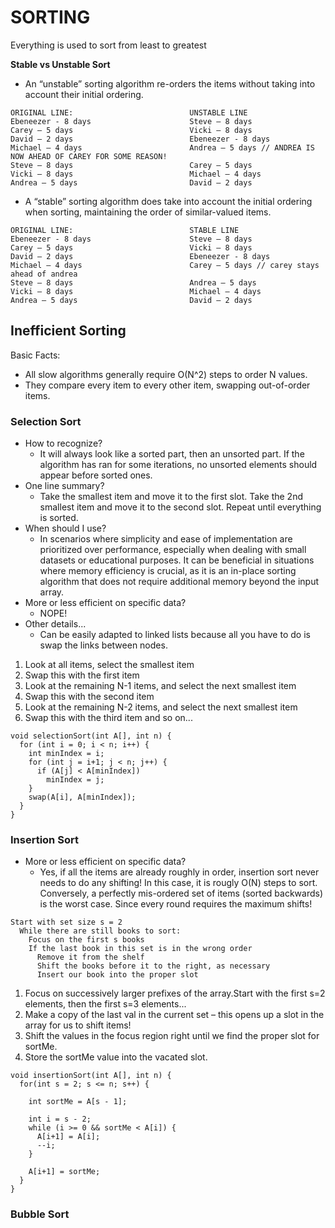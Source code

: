# SORTING 
Everything is used to sort from least to greatest

**Stable vs Unstable Sort**
- An “unstable” sorting algorithm re-orders the items without taking into account their initial ordering.
```
ORIGINAL LINE:                          UNSTABLE LINE
Ebeneezer - 8 days                      Steve – 8 days
Carey – 5 days                          Vicki – 8 days
David – 2 days                          Ebeneezer - 8 days
Michael – 4 days                        Andrea – 5 days // ANDREA IS NOW AHEAD OF CAREY FOR SOME REASON!
Steve – 8 days                          Carey – 5 days
Vicki – 8 days                          Michael – 4 days
Andrea – 5 days                         David – 2 days
```
- A “stable” sorting algorithm does take into account the initial ordering when sorting, maintaining the order of similar-valued items.
```
ORIGINAL LINE:                          STABLE LINE
Ebeneezer - 8 days                      Steve – 8 days
Carey – 5 days                          Vicki – 8 days
David – 2 days                          Ebeneezer - 8 days
Michael – 4 days                        Carey – 5 days // carey stays ahead of andrea
Steve – 8 days                          Andrea – 5 days
Vicki – 8 days                          Michael – 4 days
Andrea – 5 days                         David – 2 days
```

## Inefficient Sorting
Basic Facts:
- All slow algorithms generally require O(N^2) steps to order N values. 
- They compare every item to every other item, swapping out-of-order items.

### Selection Sort
- How to recognize?
  - It will always look like a sorted part, then an unsorted part. If the algorithm has ran for some iterations, no unsorted elements should appear before sorted ones.
- One line summary?
  - Take the smallest item and move it to the first slot. Take the 2nd smallest item and move it to the second slot. Repeat until everything is sorted.
- When should I use?
  -  In scenarios where simplicity and ease of implementation are prioritized over performance, especially when dealing with small datasets or educational purposes.
     It can be beneficial in situations where memory efficiency is crucial, as it is an in-place sorting algorithm that does not require additional memory beyond the input array. 
- More or less efficient on specific data?
  - NOPE!
- Other details...
  - Can be easily adapted to linked lists because all you have to do is swap the links between nodes.

1. Look at all items, select the smallest item
2. Swap this with the first item
3. Look at the remaining N-1 items, and select the next smallest item
4. Swap this with the second item
5. Look at the remaining N-2 items, and select the next smallest item
6. Swap this with the third item and so on...

```
void selectionSort(int A[], int n) {
  for (int i = 0; i < n; i++) {
    int minIndex = i;
    for (int j = i+1; j < n; j++) {
      if (A[j] < A[minIndex])
        minIndex = j;
    }
    swap(A[i], A[minIndex]);
  }
}
```
### Insertion Sort
- More or less efficient on specific data?
  - Yes, if all the items are already roughly in order, insertion sort never needs to do any shifting! In this case, it is rougly O(N) steps to sort.
    Conversely, a perfectly mis-ordered set of items (sorted backwards) is the worst case. Since every round requires the maximum shifts!
```
Start with set size s = 2
  While there are still books to sort:
    Focus on the first s books
    If the last book in this set is in the wrong order
      Remove it from the shelf
      Shift the books before it to the right, as necessary
      Insert our book into the proper slot
```
1. Focus on successively larger prefixes of the array.Start with the first s=2 elements, then the first s=3 elements...
2. Make a copy of the last val in the current set – this opens up a slot in the array for us to shift items!
3. Shift the values in the focus region right until we find the proper slot for sortMe.
4. Store the sortMe value into the vacated slot.
```
void insertionSort(int A[], int n) {
  for(int s = 2; s <= n; s++) {                 

    int sortMe = A[s - 1];
                      
    int i = s - 2;
    while (i >= 0 && sortMe < A[i]) {           
      A[i+1] = A[i];                               
      --i;
    }

    A[i+1] = sortMe;                            
  }
}
```
### Bubble Sort
